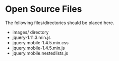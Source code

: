 # Open Source Files

The following files/directories should be placed here.

- images/ directory
- jquery-1.11.3.min.js
- jquery.mobile-1.4.5.min.css
- jquery.mobile-1.4.5.min.js
- jquery.mobile.nestedlists.js
